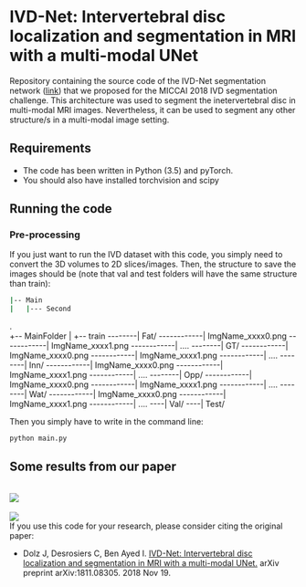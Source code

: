 # IVD-Net: Intervertebral disc localization and segmentation in MRI with a multi-modal UNet

Repository containing the source code of the IVD-Net segmentation network ([link](https://arxiv.org/abs/1811.08305)) that we proposed for the MICCAI 2018 IVD segmentation challenge. This architecture was used to segment the inetervertebral disc in multi-modal MRI images. Nevertheless, it can be used to segment any other structure/s in a multi-modal image setting.

## Requirements

- The code has been written in Python (3.5) and pyTorch.
- You should also have installed torchvision and scipy

## Running the code

### Pre-processing
If you just want to run the IVD dataset with this code, you simply need to convert the 3D volumes to 2D slices/images. Then, the structure to save the images should be (note that val and test folders will have the same structure than train):

```bash
|-- Main
|   |--- Second
```
.    
+-- MainFolder
|  +-- train
--------| Fat/
------------| ImgName_xxxx0.png
------------| ImgName_xxxx1.png
------------| ....
--------| GT/
------------| ImgName_xxxx0.png
------------| ImgName_xxxx1.png
------------| ....
--------| Inn/
------------| ImgName_xxxx0.png
------------| ImgName_xxxx1.png
------------| ....
--------| Opp/
------------| ImgName_xxxx0.png
------------| ImgName_xxxx1.png
------------| ....
--------| Wat/
------------| ImgName_xxxx0.png
------------| ImgName_xxxx1.png
------------| ....
----| Val/
----| Test/

Then you simply have to write in the command line:

```
python main.py 
```

## Some results from our paper

<br>
<img src="https://github.com/josedolz/IVD-Net/blob/master/Images/IVD_Results.png" />
<br>


<br>
<img src="https://github.com/josedolz/IVD-Net/blob/master/Images/3D.png"/>
<br>
If you use this code for your research, please consider citing the original paper:

- Dolz J, Desrosiers C, Ben Ayed I. [IVD-Net: Intervertebral disc localization and segmentation in MRI with a multi-modal UNet.](https://arxiv.org/abs/1811.08305) arXiv preprint arXiv:1811.08305. 2018 Nov 19.
